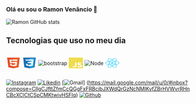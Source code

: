 ### Olá eu sou o Ramon Venâncio 👋
 
 ![Ramon GitHub stats](https://github-readme-stats.vercel.app/api?username=RamonVenancio&show_icons=true&theme=tokyonight)
 
 
 ## Tecnologias que uso no meu dia
 
 <div style="display: inline_block"><br>
  <img align="center" alt="HTML" height="30" width="40" src="https://raw.githubusercontent.com/devicons/devicon/master/icons/html5/html5-original.svg">
  <img align="center" alt="CSS" height="30" width="40" src="https://raw.githubusercontent.com/devicons/devicon/master/icons/css3/css3-original.svg">
  <img align="center" alt="bootstrap" height="30" width="30" src="https://avatars.githubusercontent.com/u/2918581?s=280&v=4">
  <img align="center" alt="Js" height="30" width="40" src="https://raw.githubusercontent.com/devicons/devicon/master/icons/javascript/javascript-plain.svg">
  <img align="center" alt="Node" height="40" width="40" src="https://www.freepnglogos.com/uploads/javascript-png/javascript-nodejs-logo-27.png">
  <img align="center" alt=-React" height="30" width="40" src="https://raw.githubusercontent.com/devicons/devicon/master/icons/react/react-original.svg">
 
  ## 
 [![Instagram](https://img.shields.io/badge/Instagram-E4405F?style=for-the-badge&logo=instagram&logoColor=white)](https://www.instagram.com/r4monv/)
 [![Likedin](https://img.shields.io/badge/LinkedIn-0077B5?style=for-the-badge&logo=linkedin&logoColor=white)](https://www.linkedin.com/in/ramon-ven%C3%A2ncio-5b18b7121/)
 [![Gmail](https://img.shields.io/badge/Gmail-D14836?style=for-the-badge&logo=gmail&logoColor=white)] (https://mail.google.com/mail/u/0/#inbox?compose=CllgCJfttZfmCcQGgFxFRBcjbJXWdQrGzNcNMlKvfZBrHVWvrRHnCBcXClCtCSpCMKtwjvHSFlq)
 [![Github](https://img.shields.io/badge/GitHub-100000?style=for-the-badge&logo=github&logoColor=white)](https://github.com/RamonVenancio)
                                                                                    
 
